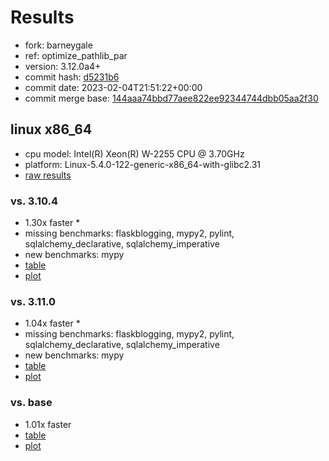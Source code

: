 # Results

- fork: barneygale
- ref: optimize_pathlib_par
- version: 3.12.0a4+
- commit hash: [d5231b6](https://github.com/barneygale/cpython/commit/d5231b6)
- commit date: 2023-02-04T21:51:22+00:00
- commit merge base: [144aaa74bbd77aee822ee92344744dbb05aa2f30](https://github.com/barneygale/cpython/commit/144aaa74bbd77aee822ee92344744dbb05aa2f30)

## linux x86_64

- cpu model: Intel(R) Xeon(R) W-2255 CPU @ 3.70GHz
- platform: Linux-5.4.0-122-generic-x86_64-with-glibc2.31
- [raw results](bm-20230204-linux-x86_64-barneygale-optimize_pathlib_par-3.12.0a4%2B-d5231b6.json)

### vs. 3.10.4

- 1.30x faster \*
- missing benchmarks: flaskblogging, mypy2, pylint, sqlalchemy_declarative, sqlalchemy_imperative
- new benchmarks: mypy
- [table](bm-20230204-linux-x86_64-barneygale-optimize_pathlib_par-3.12.0a4%2B-d5231b6-vs-3.10.4.md)
- [plot](bm-20230204-linux-x86_64-barneygale-optimize_pathlib_par-3.12.0a4%2B-d5231b6-vs-3.10.4.png)

### vs. 3.11.0

- 1.04x faster \*
- missing benchmarks: flaskblogging, mypy2, pylint, sqlalchemy_declarative, sqlalchemy_imperative
- new benchmarks: mypy
- [table](bm-20230204-linux-x86_64-barneygale-optimize_pathlib_par-3.12.0a4%2B-d5231b6-vs-3.11.0.md)
- [plot](bm-20230204-linux-x86_64-barneygale-optimize_pathlib_par-3.12.0a4%2B-d5231b6-vs-3.11.0.png)

### vs. base

- 1.01x faster
- [table](bm-20230204-linux-x86_64-barneygale-optimize_pathlib_par-3.12.0a4%2B-d5231b6-vs-base.md)
- [plot](bm-20230204-linux-x86_64-barneygale-optimize_pathlib_par-3.12.0a4%2B-d5231b6-vs-base.png)

